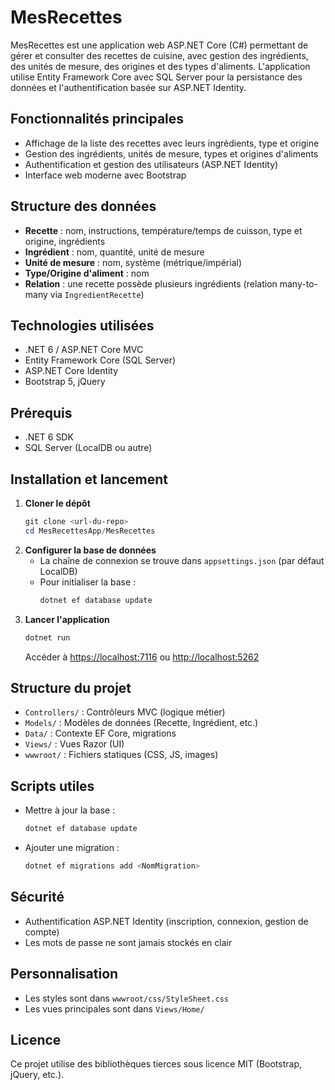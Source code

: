 # MesRecettes

MesRecettes est une application web ASP.NET Core (C#) permettant de gérer et consulter des recettes de cuisine, avec gestion des ingrédients, des unités de mesure, des origines et des types d'aliments. L'application utilise Entity Framework Core avec SQL Server pour la persistance des données et l'authentification basée sur ASP.NET Identity.

## Fonctionnalités principales
- Affichage de la liste des recettes avec leurs ingrédients, type et origine
- Gestion des ingrédients, unités de mesure, types et origines d'aliments
- Authentification et gestion des utilisateurs (ASP.NET Identity)
- Interface web moderne avec Bootstrap

## Structure des données
- **Recette** : nom, instructions, température/temps de cuisson, type et origine, ingrédients
- **Ingrédient** : nom, quantité, unité de mesure
- **Unité de mesure** : nom, système (métrique/impérial)
- **Type/Origine d'aliment** : nom
- **Relation** : une recette possède plusieurs ingrédients (relation many-to-many via `IngredientRecette`)

## Technologies utilisées
- .NET 6 / ASP.NET Core MVC
- Entity Framework Core (SQL Server)
- ASP.NET Core Identity
- Bootstrap 5, jQuery

## Prérequis
- .NET 6 SDK
- SQL Server (LocalDB ou autre)

## Installation et lancement
1. **Cloner le dépôt**
   ```powershell
   git clone <url-du-repo>
   cd MesRecettesApp/MesRecettes
   ```
2. **Configurer la base de données**
   - La chaîne de connexion se trouve dans `appsettings.json` (par défaut LocalDB)
   - Pour initialiser la base :
     ```powershell
     dotnet ef database update
     ```
3. **Lancer l'application**
   ```powershell
   dotnet run
   ```
   Accéder à [https://localhost:7116](https://localhost:7116) ou [http://localhost:5262](http://localhost:5262)

## Structure du projet
- `Controllers/` : Contrôleurs MVC (logique métier)
- `Models/` : Modèles de données (Recette, Ingrédient, etc.)
- `Data/` : Contexte EF Core, migrations
- `Views/` : Vues Razor (UI)
- `wwwroot/` : Fichiers statiques (CSS, JS, images)

## Scripts utiles
- Mettre à jour la base :
  ```powershell
  dotnet ef database update
  ```
- Ajouter une migration :
  ```powershell
  dotnet ef migrations add <NomMigration>
  ```

## Sécurité
- Authentification ASP.NET Identity (inscription, connexion, gestion de compte)
- Les mots de passe ne sont jamais stockés en clair

## Personnalisation
- Les styles sont dans `wwwroot/css/StyleSheet.css`
- Les vues principales sont dans `Views/Home/`

## Licence
Ce projet utilise des bibliothèques tierces sous licence MIT (Bootstrap, jQuery, etc.).
